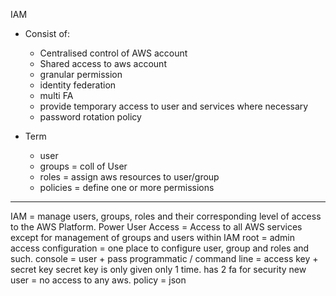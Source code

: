IAM
 - Consist of:
	- Centralised control of AWS account
	- Shared access to aws account
	- granular permission
	- identity federation
	- multi FA
	- provide temporary access to user and services where necessary
	- password rotation policy

 - Term 
 	- user
 	- groups = coll of User
 	- roles = assign aws resources to user/group
 	- policies = define one or more permissions

---
IAM = manage users, groups, roles and their corresponding level of access to the AWS Platform.
Power User Access = Access to all AWS services except for management of groups and users within IAM
root = admin access
configuration = one place to configure user, group and roles and such.
console = user + pass
programmatic / command line = access key + secret key
secret key is only given only 1 time.
has 2 fa for security
new user = no access to any aws.
policy = json
